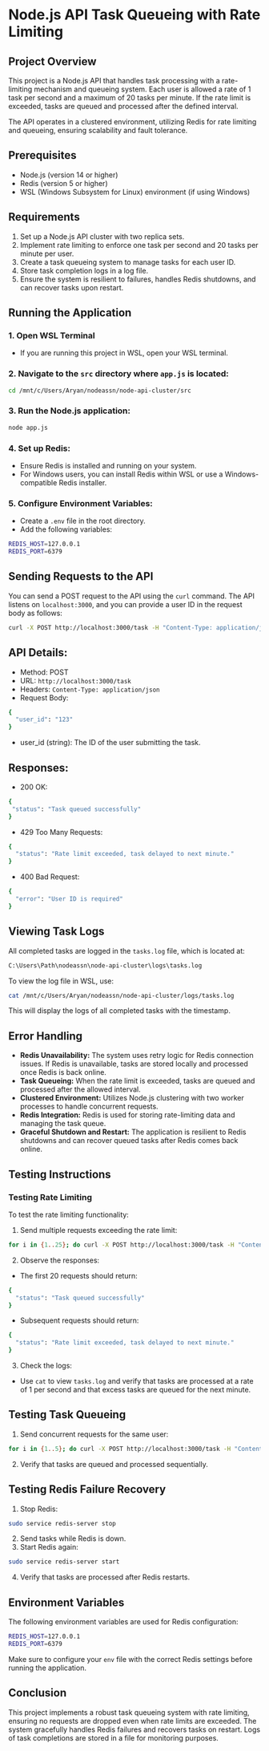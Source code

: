 # Node.js API Task Queueing with Rate Limiting

## Project Overview
This project is a Node.js API that handles task processing with a rate-limiting mechanism and queueing system. Each user is allowed a rate of 1 task per second and a maximum of 20 tasks per minute. If the rate limit is exceeded, tasks are queued and processed after the defined interval.

The API operates in a clustered environment, utilizing Redis for rate limiting and queueing, ensuring scalability and fault tolerance.

## Prerequisites
- Node.js (version 14 or higher)
- Redis (version 5 or higher)
- WSL (Windows Subsystem for Linux) environment (if using Windows)

## Requirements

1. Set up a Node.js API cluster with two replica sets.
2. Implement rate limiting to enforce one task per second and 20 tasks per minute per user.
3. Create a task queueing system to manage tasks for each user ID.
4. Store task completion logs in a log file.
5. Ensure the system is resilient to failures, handles Redis shutdowns, and can recover tasks upon restart.

## Running the Application

### 1. Open WSL Terminal
- If you are running this project in WSL, open your WSL terminal.

### 2. Navigate to the `src` directory where `app.js` is located:
```bash
cd /mnt/c/Users/Aryan/nodeassn/node-api-cluster/src
```
### 3. Run the Node.js application:
```bash
node app.js
```
### 4. Set up Redis:
- Ensure Redis is installed and running on your system.
- For Windows users, you can install Redis within WSL or use a Windows-compatible Redis installer.

### 5. Configure Environment Variables:
- Create a `.env` file in the root directory.
- Add the following variables:
```bash
REDIS_HOST=127.0.0.1
REDIS_PORT=6379
```
## Sending Requests to the API
You can send a POST request to the API using the `curl` command. The API listens on `localhost:3000`, and you can provide a user ID in the request body as follows:
```bash
curl -X POST http://localhost:3000/task -H "Content-Type: application/json" -d '{"user_id":"789"}'
```

## API Details:
- Method: POST
- URL: `http://localhost:3000/task`
- Headers: `Content-Type: application/json`
- Request Body:
```bash
{
  "user_id": "123"
}
```
- user_id (string): The ID of the user submitting the task.

## Responses:
- 200 OK:
 ```bash
 {
  "status": "Task queued successfully"
}
```
- 429 Too Many Requests:
```bash
{
  "status": "Rate limit exceeded, task delayed to next minute."
}
```
- 400 Bad Request:
```bash
{
  "error": "User ID is required"
}
```

## Viewing Task Logs
All completed tasks are logged in the `tasks.log` file, which is located at:
```bash
C:\Users\Path\nodeassn\node-api-cluster\logs\tasks.log
```
To view the log file in WSL, use:
```bash
cat /mnt/c/Users/Aryan/nodeassn/node-api-cluster/logs/tasks.log
```
This will display the logs of all completed tasks with the timestamp.

## Error Handling
- **Redis Unavailability:** The system uses retry logic for Redis connection issues. If Redis is unavailable, tasks are stored locally and processed once Redis is back online.
- **Task Queueing:** When the rate limit is exceeded, tasks are queued and processed after the allowed interval.
- **Clustered Environment:** Utilizes Node.js clustering with two worker processes to handle concurrent requests.
- **Redis Integration:** Redis is used for storing rate-limiting data and managing the task queue.
- **Graceful Shutdown and Restart:**  The application is resilient to Redis shutdowns and can recover queued tasks after Redis comes back online.

## Testing Instructions
### Testing Rate Limiting
To test the rate limiting functionality:
1) Send multiple requests exceeding the rate limit:
```bash
for i in {1..25}; do curl -X POST http://localhost:3000/task -H "Content-Type: application/json" -d '{"user_id":"123"}'; done
```
2) Observe the responses:
- The first 20 requests should return:
```bash
{
  "status": "Task queued successfully"
}

```
- Subsequent requests should return:
```bash
{
  "status": "Rate limit exceeded, task delayed to next minute."
}
```
3) Check the logs:
- Use `cat` to view `tasks.log` and verify that tasks are processed at a rate of 1 per second and that excess tasks are queued for the next minute.

## Testing Task Queueing
1) Send concurrent requests for the same user:
```bash
for i in {1..5}; do curl -X POST http://localhost:3000/task -H "Content-Type: application/json" -d '{"user_id":"123"}' & done
```
2) Verify that tasks are queued and processed sequentially.

##  Testing Redis Failure Recovery
1) Stop Redis:
```bash
sudo service redis-server stop
```
2) Send tasks while Redis is down.
3) Start Redis again:
```bash
sudo service redis-server start
```
4) Verify that tasks are processed after Redis restarts.

## Environment Variables
The following environment variables are used for Redis configuration:
```bash
REDIS_HOST=127.0.0.1
REDIS_PORT=6379
```
Make sure to configure your `env` file with the correct Redis settings before running the application.

## Conclusion
This project implements a robust task queueing system with rate limiting, ensuring no requests are dropped even when rate limits are exceeded. The system gracefully handles Redis failures and recovers tasks on restart. Logs of task completions are stored in a file for monitoring purposes.
